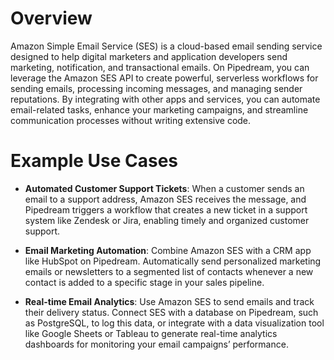# Overview

Amazon Simple Email Service (SES) is a cloud-based email sending service designed to help digital marketers and application developers send marketing, notification, and transactional emails. On Pipedream, you can leverage the Amazon SES API to create powerful, serverless workflows for sending emails, processing incoming messages, and managing sender reputations. By integrating with other apps and services, you can automate email-related tasks, enhance your marketing campaigns, and streamline communication processes without writing extensive code.

# Example Use Cases

- **Automated Customer Support Tickets**: When a customer sends an email to a support address, Amazon SES receives the message, and Pipedream triggers a workflow that creates a new ticket in a support system like Zendesk or Jira, enabling timely and organized customer support.

- **Email Marketing Automation**: Combine Amazon SES with a CRM app like HubSpot on Pipedream. Automatically send personalized marketing emails or newsletters to a segmented list of contacts whenever a new contact is added to a specific stage in your sales pipeline.

- **Real-time Email Analytics**: Use Amazon SES to send emails and track their delivery status. Connect SES with a database on Pipedream, such as PostgreSQL, to log this data, or integrate with a data visualization tool like Google Sheets or Tableau to generate real-time analytics dashboards for monitoring your email campaigns’ performance.
